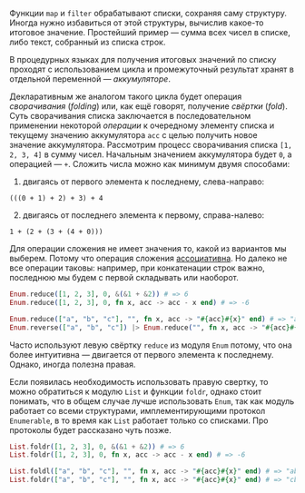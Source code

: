 
Функции `map` и `filter` обрабатывают списки, сохраняя саму структуру. Иногда нужно избавиться от этой структуры, вычислив какое-то итоговое значение. Простейший пример — сумма всех чисел в списке, либо текст, собранный из списка строк.

В процедурных языках для получения итоговых значений по списку проходят с использованием цикла и промежуточный результат хранят в отдельной переменной — *аккумуляторе*.

Декларативным же аналогом такого цикла будет операция *сворачивания* (*folding*) или, как ещё говорят, получение *свёртки* (*fold*). Суть сворачивания списка заключается в последовательном применении некоторой *операции* к очередному элементу списка и текущему значению аккумулятора `acc` с целью получить новое значение аккумулятора. Рассмотрим процесс сворачивания списка `[1, 2, 3, 4]` в сумму чисел. Начальным значением аккумулятора будет `0`, а операцией — `+`. Сложить числа можно как минимум двумя способами:

1. двигаясь от первого элемента к последнему, слева-направо:
  ```
  (((0 + 1) + 2) + 3) + 4
  ```
2. двигаясь от последнего элемента к первому, справа-налево:
  ```
  1 + (2 + (3 + (4 + 0)))
  ```

Для операции сложения не имеет значения то, какой из вариантов мы выберем. Потому что операция сложения [ассоциативна](https://ru.wikipedia.org/wiki/%D0%90%D1%81%D1%81%D0%BE%D1%86%D0%B8%D0%B0%D1%82%D0%B8%D0%B2%D0%BD%D0%B0%D1%8F_%D0%BE%D0%BF%D0%B5%D1%80%D0%B0%D1%86%D0%B8%D1%8F). Но далеко не все операции таковы: например, при конкатенации строк важно, последнюю мы будем с первой складывать или наоборот.

```elixir
Enum.reduce([1, 2, 3], 0, &(&1 + &2)) # => 6
Enum.reduce([1, 2, 3], 0, fn x, acc -> acc - x end) # => -6

Enum.reduce(["a", "b", "c"], "", fn x, acc -> "#{acc}#{x}" end) # => "abc"
Enum.reverse(["a", "b", "c"]) |> Enum.reduce("", fn x, acc -> "#{acc}#{x}" end) # => "cba"
```

Часто используют левую свёртку `reduce` из модуля `Enum` потому, что она более интуитивна — двигается от первого элемента к последнему. Однако, иногда полезна правая.

Если появилась необходимость использовать правую свертку, то можно обратиться к модулю `List` и функции `foldr`, однако стоит понимать, что в общем случае лучше использовать `Enum`, так как модуль работает со всеми структурами, имплементирующими протокол `Enumerable`, в то время как `List` работает только со списками. Про протоколы будет рассказано чуть позже.

```elixir
List.foldr([1, 2, 3], 0, &(&1 + &2)) # => 6
List.foldr([1, 2, 3], 0, fn x, acc -> acc - x end) # => -6

List.foldl(["a", "b", "c"], "", fn x, acc -> "#{acc}#{x}" end) # => "abc"
List.foldr(["a", "b", "c"], "", fn x, acc -> "#{acc}#{x}" end) # => "cba"
```
